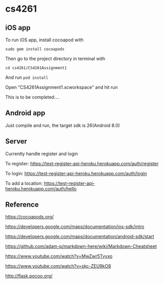 # cs4261
## iOS app
To run iOS app, install cocoapod with


`sudo gem install cocoapods`


Then go to the project directory in terminal with 


`cd cs4261/CS4261Assignment1`


And run `pod install`


Open "CS4261Assignment1.xcworkspace" and hit run

This is to be completed....

## Android app
Just compile and run, the target sdk is 26(Android 8.0)


## Server
Currently handle register and login

To register: https://test-register-api-heroku.herokuapp.com/auth/register

To login: https://test-register-api-heroku.herokuapp.com/auth/login

To add a location: https://test-register-api-heroku.herokuapp.com/auth/hello

## Reference
https://cocoapods.org/

https://developers.google.com/maps/documentation/ios-sdk/intro

https://developers.google.com/maps/documentation/android-sdk/start

https://github.com/adam-p/markdown-here/wiki/Markdown-Cheatsheet

https://www.youtube.com/watch?v=MwZwr5Tvyxo

https://www.youtube.com/watch?v=skc-ZEU9kO8

http://flask.pocoo.org/
